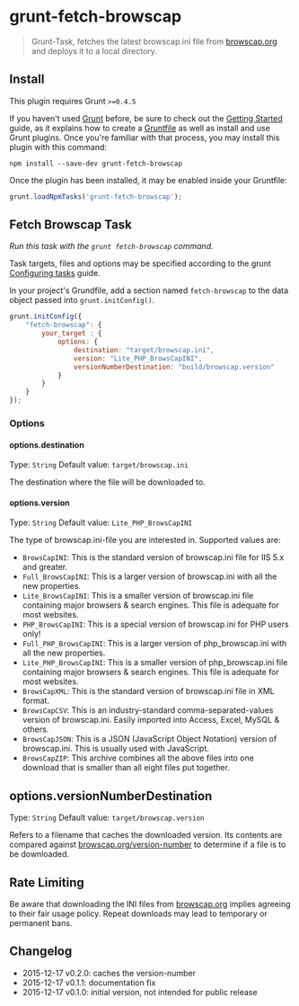 # grunt-fetch-browscap

> Grunt-Task, fetches the latest browscap.ini file from [browscap.org](http://browscap.org) 
and deploys it to a local directory.

## Install
This plugin requires Grunt `>=0.4.5`

If you haven't used [Grunt](http://gruntjs.com/) before, be sure to check out the 
[Getting Started](http://gruntjs.com/getting-started) guide, as it explains how to 
create a [Gruntfile](http://gruntjs.com/sample-gruntfile) as well as install and 
use Grunt plugins. Once you're familiar with that process, you may install this 
plugin with this command:

```shell
npm install --save-dev grunt-fetch-browscap
```

Once the plugin has been installed, it may be enabled inside your Gruntfile:

```js
grunt.loadNpmTasks('grunt-fetch-browscap');
```

## Fetch Browscap Task
_Run this task with the `grunt fetch-browscap` command._

Task targets, files and options may be specified according to the grunt 
[Configuring tasks](http://gruntjs.com/configuring-tasks) guide.

In your project's Grundfile, add a section named `fetch-browscap` to the data
object passed into `grunt.initConfig()`.

```js
grunt.initConfig({
	"fetch-browscap": {
		your_target : {
			options: {
				destination: "target/browscap.ini",
				version: "Lite_PHP_BrowsCapINI",
				versionNumberDestination: "build/browscap.version"
			}
		}
	}
});
```

### Options

#### options.destination
Type: `String`
Default value: `target/browscap.ini`

The destination where the file will be downloaded to.

#### options.version
Type: `String`
Default value: `Lite_PHP_BrowsCapINI`

The type of browscap.ini-file you are interested in. Supported values are:

* `BrowsCapINI`: This is the standard version of browscap.ini file for IIS 5.x and greater.
* `Full_BrowsCapINI`: This is a larger version of browscap.ini with all the new properties.
* `Lite_BrowsCapINI`: This is a smaller version of browscap.ini file containing major browsers & search engines. This file is adequate for most websites.
* `PHP_BrowsCapINI`: This is a special version of browscap.ini for PHP users only!
* `Full_PHP_BrowsCapINI`: This is a larger version of php_browscap.ini with all the new properties.
* `Lite_PHP_BrowsCapINI`: This is a smaller version of php_browscap.ini file containing major browsers & search engines. This file is adequate for most websites.
* `BrowsCapXML`: This is the standard version of browscap.ini file in XML format.
* `BrowsCapCSV`: This is an industry-standard comma-separated-values version of browscap.ini. Easily imported into Access, Excel, MySQL & others.
* `BrowsCapJSON`: This is a JSON (JavaScript Object Notation) version of browscap.ini. This is usually used with JavaScript.
* `BrowsCapZIP`: This archive combines all the above files into one download that is smaller than all eight files put together.

## options.versionNumberDestination
Type: `String`
Default value: `target/browscap.version`

Refers to a filename that caches the downloaded version. Its contents are compared
against [browscap.org/version-number](http://browsecap.org/version-number) to 
determine if a file is to be downloaded.

## Rate Limiting
Be aware that downloading the INI files from [browscap.org](http://browscap.org) implies
agreeing to their fair usage policy. Repeat downloads may lead to temporary or
permanent bans.


## Changelog

  * 2015-12-17   v0.2.0: caches the version-number
  * 2015-12-17   v0.1.1: documentation fix
  * 2015-12-17   v0.1.0: initial version, not intended for public release
